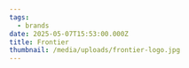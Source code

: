 ```yaml
---
tags:
  - brands
date: 2025-05-07T15:53:00.000Z
title: Frontier
thumbnail: /media/uploads/frontier-logo.jpg
---
```

